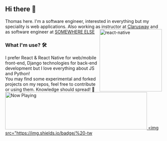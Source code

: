 ## Hi there :wave:
Thomas here. I'm a software engineer, interested in everything but my speciality is web applications. Also working as instructor at [Clarusway](https://clarusway.com/) and as software engineer at [SOMEWHERE ELSE](https://somewhere.com/) 
<img src="https://gph.is/g/Z21vkeA" alt="react-native" width=200 height=200 align="right">
### What I'm use? 🛠  
I prefer React & React Native for web/mobile front-end, Django technologies for back-end development but I love everything about JS and Python!
<br/> 
You may find some experimental and forked projects on my repos, feel free to contribute or using them.
Knowledge should spread! :muscle:
<a href="https://spotify-snippet.vercel.app/whatiamlistening?open">
    <img src="https://spotify-snippet.vercel.app/whatiamlistening" width="456" height="120" alt="Now Playing">
</a>
<a href="https://twitter.com/waltercw" target="_blank">
    <img src="https://img.shields.io/badge/%20-tw
